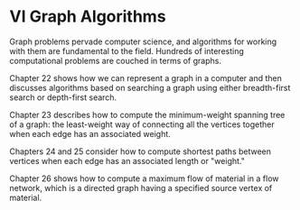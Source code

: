 # VI Graph Algorithms

Graph problems pervade computer science, and algorithms for working with them are fundamental to the field. Hundreds of interesting computational problems are couched in terms of graphs.

Chapter 22 shows how we can represent a graph in a computer and then discusses algorithms based on searching a graph using either breadth-first search or depth-first search.

Chapter 23 describes how to compute the minimum-weight spanning tree of a graph: the least-weight way of connecting all the vertices together when each edge has an associated weight.

Chapters 24 and 25 consider how to compute shortest paths between vertices when each edge has an associated length or "weight."

Chapter 26 shows how to compute a maximum flow of material in a flow network, which is a directed graph having a specified source vertex of material.
